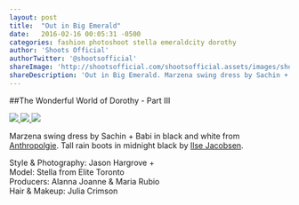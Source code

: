 ```yaml
---
layout: post
title:  "Out in Big Emerald"
date:   2016-02-16 00:05:31 -0500
categories: fashion photoshoot stella emeraldcity dorothy 
author: 'Shoots Official'
authorTwitter: '@shootsofficial'
shareImage: 'http://shootsofficial.com/shootsofficial.assets/images/shoots-emeraldcity-dorothy-jasonhargrove-scotchandsoda.jpeg'
shareDescription: 'Out in Big Emerald. Marzena swing dress by Sachin + Babi from Anthropologie. Tall rain boots by Ilse Jacobsen.'
---
```


##The Wonderful World of Dorothy - Part III

<a href="http://shootsofficial.com/fashion/photoshoot/stella/emeraldcity/dorothy/2016/02/12/emerald-city-life.html">
  <img src="http://shootsofficial.com/shootsofficial.assets/images/shoots-jasonhargrove-bigemerald-anthropologie.jpeg">
</a> 

<a href="http://shootsofficial.com/fashion/photoshoot/stella/emeraldcity/dorothy/2016/02/12/emerald-city-life.html">
  <img src="http://shootsofficial.com/shootsofficial.assets/images/shoots-jasonhargrove-bigemerald-bracelets.jpg">
</a> 

<a href="http://shootsofficial.com/fashion/photoshoot/stella/emeraldcity/dorothy/2016/02/12/emerald-city-life.html">
  <img src="http://shootsofficial.com/shootsofficial.assets/images/shoots-jasonhargrove-bigemerald-anthropologie-ilsejacobsen.jpg">
</a> 

<!--more-->

Marzena swing dress by Sachin + Babi in black and white from [Anthropolgie](http://www.anthropologie.com/anthro/product/clothes-dresses/4130200890203.jsp#/). Tall rain boots in midnight black by [Ilse Jacobsen](http://www.ilsejacobsen.com/rain-boot-long-classic-with-laces-RUB1.html?c=67478). 

Style & Photography: Jason Hargrove +  
Model: Stella from Elite Toronto  
Producers: Alanna Joanne & Maria Rubio  
Hair & Makeup: Julia Crimson  
